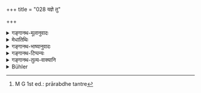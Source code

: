 +++
title = "028 यज्ञे तु"

+++

<details><summary>गङ्गानथ-मूलानुवादः</summary>

While a sacrifice is being performed, if one gives away his daughter, after having decked her, to the priest who is officiating at it,—this they call the “Daiva” form.—(28).
</details>

<details><summary>मेधातिथिः</summary>

**वितते** प्रारब्धतन्त्रे[^८७] ज्योतिष्टोमादौ **यज्ञे** तत्कर्मकारिण **ऋत्विजे** ऽध्वर्यवे **सुताय** दुहितुर् **दानम्** । **अलंकृत्येत्य्** अनुवादः, कन्यादानस्य सर्वस्यैवंरूपत्वात् । "आच्छाद्यालंकृतां विवाहयेत्" इति सामान्यो ऽयं विधिः । 


[^८७]:
     M G 1st ed.: prārabdhe tantre

- <u>ननु</u> गौश् चाश्वश् चाश्वतरश् चेत्याद्य् ऋत्विग्भ्यो दक्षिणात्वेन श्रुतम् । न क्वचित् कन्यादानं क्रत्वर्थतया चोदितम् । 

<u>किम् अत्र</u> क्रत्वर्थतया । प्रवृत्ते यज्ञ ऋत्विजे यां ददाति स दैवो विवाहः । अस्ति चोपकारगन्धस् तदीयकरणम् । अकर्मोद्देशेनापि दीयमानं तत्कर्मकरणप्रवृत्तस्य जनयत्य् एवानुमानविशेषम् । एतावतोपकारसंबन्धेन ब्राह्माद् दैवो न्यूनः ॥ ३.२८ ॥
</details>

<details><summary>गङ्गानथ-भाष्यानुवादः</summary>

‘*Being performed*;’—*i.e*., when a sacrifice, such as the Jyotiṣṭoma
and the like, has been commenced; if one gives away his daughter to the
‘*priest*’—the Adhvaryu—‘*who is officiating*’—working—‘*at it*;’—‘after
having *decked her*;’—this is a mere re-iteration; this forming an
essential condition in every form of giving one’s girl in marriage; that
‘one should give the girl in marriage after having decked her’ being a
general injunction.

“The cow, the house, the mule and other things have been mentioned as
the fee for priests, the giving of the daughter has not been found laid
down anywhere as helping in the fulfilment of sacrificial performances.”

What has ‘helping in the fulfilment of sacrificial performances’ got to
do with the subject under consideration? All that is meant is that, when
a sacrifice has begun to be performed, if one gives his daughter to the
priest, this constitutes the ‘*Daiva*’ form of marriage.

In this case, there is some slight return made by the bridegroom in the
form of services rendered in connection with the sacrifice. Even though
the daughter is not given in consideration of any sacrificial services
rendered, yet when she is given to him while he is engaged in a certain
act, it does give rise to the inference (that she has been given as a
reward for those services). And it is in view of this fact that the
‘*Daiva*’ form has been regarded as inferior to the ‘*Brāhma*’ form (in
which latter, there is not the slightest suspicion of any kind of
return).—(28).
</details>

<details><summary>गङ्गानथ-टिप्पन्यः</summary>

Hopkins is not quite right when he says that ‘the priest receives the
maiden as part of the fee.’ It is not so, as has been made clear by
Medhātithi. Further the ‘fee’ is always given *after the completion* of
the rite, and not only when ‘*it has begun*’, or while the priest is
still ‘*doing his work*.’

This verse is quoted in *Vīramitrodaya* (Saṃskāra, p. 849), where the
explanation is added—*Samyak sauṣṭhavena karma kurvate ṛtvije
ityanvayaḥ*; the construction is that the girl is given ‘to the priest
who is doing the work efficiently, in a proper manner’;—in *Hemādri*
(Dāna, p. 684);—and in *Smṛticandrikā* (Saṃskāra, p. 228.).
</details>

<details><summary>गङ्गानथ-तुल्य-वाक्यानि</summary>

*Gautama* (4. 4).—‘The Daiva consists in giving the girl to the Priest
within the sacrificial altar.’

*Baudhāyana* (1. 11. 5).—‘At the time that the sacrificial fees are
being given, if the girl is given to the Priest within the sacrificial
altar,—this the Daiva.’

*Āpastamba Dharmasūtra* (2. 11. 19).—‘In the Daiva form, the girl is to
be given to the Priest, in course of the sacrificial performance.’

*Vaśiṣṭha* (1. 31).—‘In course of a sacrificial performance, if one
gives his girl, after having decked her, to the Priest carrying on his
sacrificial duties,—this they call the Daiva marriage.’

*Viṣṇu* (24.20).—‘The Daiva is that offered to the Priest engaged in a
sacrifice.’

*Āpastamba-Gṛhyasūtra* (1.6.2).—‘When a sacrifice is being performed, if
one gives the girl duly decked to the Priest therein engaged, this is
called the Daiva marriage; the son bora thereof purifies ten past and
ten future generations on both sides.’

*Devala* (Vīramitrodaya-Saṃskāra, p. 849).—‘When one brings into the
sacrificial altar the girl decked in gold and gives her to the Priest,
this is the marriage called *Daiva*.’

*Yama* (Vīramitrodaya-Saṃskāra, 849).—‘The marriage of the Priest is
called *Daiva*.’

*Hārīta* (Vīramitrodaya-Saṃskāra, 849).—‘When the girl is given within
the altar, to the bridegroom after having presented to him a pair (of
cow and bull), this is the *Daiva* marriage.’
</details>

<details><summary>Bühler</summary>

028	The gift of a daughter who has been decked with ornaments, to a priest who duly officiates at a sacrifice, during the course of its performance, they call the Daiva rite.
</details>

